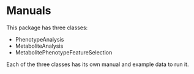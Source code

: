 # Manuals

This package has three classes:
* PhenotypeAnalysis
* MetaboliteAnalysis
* MetabolitePhenotypeFeatureSelection

Each of the three classes has its own manual and example data to run it. 

